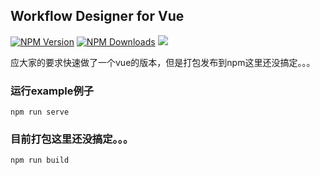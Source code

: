 ## Workflow Designer for Vue

[![NPM Version](http://img.shields.io/npm/v/wfd.svg?style=flat)](https://www.npmjs.org/package/wfd)
[![NPM Downloads](https://img.shields.io/npm/dm/wfd.svg?style=flat)](https://www.npmjs.org/package/wfd)
![](https://img.shields.io/badge/license-MIT-000000.svg)

应大家的要求快速做了一个vue的版本，但是打包发布到npm这里还没搞定。。。
### 运行example例子
```
npm run serve
```

### 目前打包这里还没搞定。。。
```
npm run build
```
